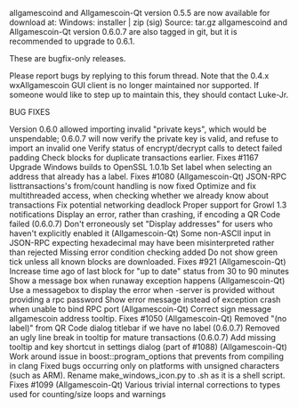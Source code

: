 allgamescoind and Allgamescoin-Qt version 0.5.5 are now available for download at:
Windows: installer | zip (sig)
Source: tar.gz
allgamescoind and Allgamescoin-Qt version 0.6.0.7 are also tagged in git, but it is recommended to upgrade to 0.6.1.

These are bugfix-only releases.

Please report bugs by replying to this forum thread. Note that the 0.4.x wxAllgamescoin GUI client is no longer maintained nor supported. If someone would like to step up to maintain this, they should contact Luke-Jr.

BUG FIXES

Version 0.6.0 allowed importing invalid "private keys", which would be unspendable; 0.6.0.7 will now verify the private key is valid, and refuse to import an invalid one
Verify status of encrypt/decrypt calls to detect failed padding
Check blocks for duplicate transactions earlier. Fixes #1167
Upgrade Windows builds to OpenSSL 1.0.1b
Set label when selecting an address that already has a label. Fixes #1080 (Allgamescoin-Qt)
JSON-RPC listtransactions's from/count handling is now fixed
Optimize and fix multithreaded access, when checking whether we already know about transactions
Fix potential networking deadlock
Proper support for Growl 1.3 notifications
Display an error, rather than crashing, if encoding a QR Code failed (0.6.0.7)
Don't erroneously set "Display addresses" for users who haven't explicitly enabled it (Allgamescoin-Qt)
Some non-ASCII input in JSON-RPC expecting hexadecimal may have been misinterpreted rather than rejected
Missing error condition checking added
Do not show green tick unless all known blocks are downloaded. Fixes #921 (Allgamescoin-Qt)
Increase time ago of last block for "up to date" status from 30 to 90 minutes
Show a message box when runaway exception happens (Allgamescoin-Qt)
Use a messagebox to display the error when -server is provided without providing a rpc password
Show error message instead of exception crash when unable to bind RPC port (Allgamescoin-Qt)
Correct sign message allgamescoin address tooltip. Fixes #1050 (Allgamescoin-Qt)
Removed "(no label)" from QR Code dialog titlebar if we have no label (0.6.0.7)
Removed an ugly line break in tooltip for mature transactions (0.6.0.7)
Add missing tooltip and key shortcut in settings dialog (part of #1088) (Allgamescoin-Qt)
Work around issue in boost::program_options that prevents from compiling in clang
Fixed bugs occurring only on platforms with unsigned characters (such as ARM).
Rename make_windows_icon.py to .sh as it is a shell script. Fixes #1099 (Allgamescoin-Qt)
Various trivial internal corrections to types used for counting/size loops and warnings
